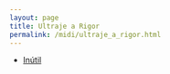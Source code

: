 ```yaml
---
layout: page
title: Ultraje a Rigor
permalink: /midi/ultraje_a_rigor.html
---
```


* [Inútil](https://124700.selcdn.ru/srv.victor3d.com.br/midi/inutil.mid)